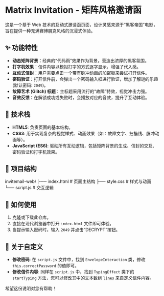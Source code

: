 # Matrix Invitation - 矩阵风格邀请函

这是一个基于 Web 技术的互动式邀请函页面，设计灵感来源于“黑客帝国”电影，旨在提供一种充满赛博朋克风格的沉浸式体验。

## ✨ 功能特性

- **动态矩阵背景**：经典的“代码雨”效果作为背景，营造出浓厚的黑客氛围。
- **打字机效果**：信件内容以模拟打字的方式逐字显示，增强了代入感。
- **互动式信封**：用户需要点击一个带有脉冲动画的加密锁来尝试打开信件。
- **密码验证**：打开信件前，会弹出一个密码输入框进行验证，增加了解谜的乐趣 (默认密码: `2049`)。
- **故障艺术 (Glitch) 标题**：主标题采用流行的“故障”特效，视觉冲击力强。
- **音效反馈**：在解锁成功或失败时，会播放对应的音效，提升了互动体验。

## 🚀 技术栈

- **HTML5**: 负责页面的基本结构。
- **CSS3**: 用于实现复杂的视觉样式、动画效果（如：故障文字、扫描线、脉冲动画等）。
- **JavaScript (ES6)**: 驱动所有互动逻辑，包括矩阵背景的生成、信封的交互、密码验证和打字机效果。

## 📂 项目结构
invitemail-web/
├── index.html       # 页面主结构
├── style.css        # 样式与动画
└── script.js        # 交互逻辑
## 🔧 如何使用

1.  克隆或下载此仓库。
2.  直接在现代浏览器中打开 `index.html` 文件即可体验。
3.  当提示输入密码时，输入 `2049` 并点击“DECRYPT”按钮。

## 🎨 关于自定义

- **修改密码**: 在 `script.js` 文件中，找到 `EnvelopeInteraction` 类，修改 `this.correctPassword` 的值即可。
- **修改信件内容**: 同样在 `script.js` 中，找到 `TypingEffect` 类下的 `startTyping` 方法，您可以修改其中的文本数组 `lines` 来自定义信件内容。


希望这份说明对您有帮助！
